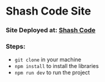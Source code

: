 # Shash Code Site

### Site Deployed at: [Shash Code](https://shashcode.netlify.app/)


### Steps:

- `git clone` in your machine
- `npm install` to install the libraries
- `npm run dev` to run the project

